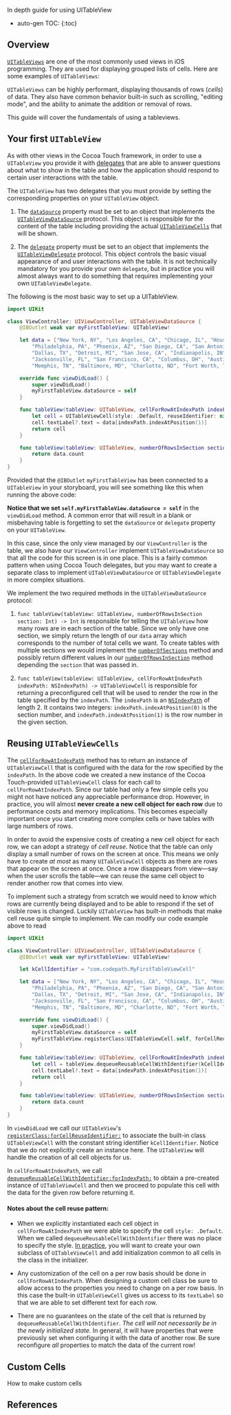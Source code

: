 In depth guide for using UITableView

* auto-gen TOC:
{:toc}

## Overview

[`UITableViews`][uitableview] are one of the most commonly used views in iOS
programming.  They are used for displaying grouped lists of cells.  Here are
some examples of `UITableViews`:

<!--- TODO: Add some sample images of UITableViews -->

`UITableViews` can be highly performant, displaying thousands of rows (*cells*) of
data. They also have common behavior built-in such as scrolling, "editing mode", and
the ability to animate the addition or removal of rows.

This guide will cover the fundamentals of using a tableviews.

[uitableview]: https://developer.apple.com/library/ios/documentation/UIKit/Reference/UITableView_Class/index.html

## Your first `UITableView`

As with other views in the Cocoa Touch framework, in order to use a
`UITableView` you provide it with [delegates][delegatepattern] that are able to answer questions
about what to show in the table and how the application should respond to
certain user interactions with the table.

The `UITableView` has two delegates that you must provide by setting the
corresponding properties on your `UITableView` object.

1. The [`dataSource`][datasource] property must be set to an object that
implements the [`UITableViewDataSource`][uitableviewdatasource] protocol.
This object is responsible for the content of the table including providing the
actual [`UITableViewCells`][uitableviewcell] that will be shown.

2. The [`delegate`][delegate] property must be set to an object that implements
the [`UITableViewDelegate`][uitableviewdelegate] protocol.  This object
controls the basic visual appearance of and user interactions with the table.
It is not technically mandatory for you provide your own `delegate`, but in
practice you will almost always want to do something that requires implementing
your own `UITableViewDelegate`.

[delegatepattern]: http://en.wikipedia.org/wiki/Delegation_pattern
[datasource]: https://developer.apple.com/library/ios/documentation/UIKit/Reference/UITableView_Class/index.html#//apple_ref/occ/instp/UITableView/dataSource
[uitableviewdatasource]: https://developer.apple.com/library/ios/documentation/UIKit/Reference/UITableViewDataSource_Protocol/index.html
[uitableviewcell]: https://developer.apple.com/library/ios/documentation/UIKit/Reference/UITableViewCell_Class/
[delegate]: https://developer.apple.com/library/ios/documentation/UIKit/Reference/UITableView_Class/index.html#//apple_ref/occ/instp/UITableView/delegate
[uitableviewdelegate]: https://developer.apple.com/library/ios/documentation/UIKit/Reference/UITableViewDelegate_Protocol/index.html

The following is the most basic way to set up a UITableView.

```swift
import UIKit

class ViewController: UIViewController, UITableViewDataSource {
    @IBOutlet weak var myFirstTableView: UITableView!

    let data = ["New York, NY", "Los Angeles, CA", "Chicago, IL", "Houston, TX",
        "Philadelphia, PA", "Phoenix, AZ", "San Diego, CA", "San Antonio, TX",
        "Dallas, TX", "Detroit, MI", "San Jose, CA", "Indianapolis, IN",
        "Jacksonville, FL", "San Francisco, CA", "Columbus, OH", "Austin, TX",
        "Memphis, TN", "Baltimore, MD", "Charlotte, ND", "Fort Worth, TX"]

    override func viewDidLoad() {
        super.viewDidLoad()
        myFirstTableView.dataSource = self
    }

    func tableView(tableView: UITableView, cellForRowAtIndexPath indexPath: NSIndexPath) -> UITableViewCell {
        let cell = UITableViewCell(style: .Default, reuseIdentifier: nil)
        cell.textLabel?.text = data[indexPath.indexAtPosition(1)]
        return cell
    }

    func tableView(tableView: UITableView, numberOfRowsInSection section: Int) -> Int {
        return data.count
    }
}
```

Provided that the `@IBOutlet` `myFirstTableView` has been connected to a
`UITableView` in your storyboard, you will see something like this when running
the above code:

<!--- TODO: Link to documentation showing how to connect to IBOutlets -->
<!--- TODO: attach screenshot here -->

__Notice that we set `self.myFirstTableView.dataSource = self`__ in the
`viewDidLoad` method.  A common error that will result in a blank or misbehaving
table is forgetting to set the `dataSource` or `delegate` property on your
`UITableView`.

In this case, since the only view managed by our `ViewController` is the table, we
also have our `ViewController` implement `UITableViewDataSource` so that all the
code for this screen is in one place.  This is a fairly common pattern when
using Cocoa Touch delegates, but you may want to create a separate class to
implement `UITableViewDataSource` or `UITableViewDelegate` in more complex
situations.

We implement the two required methods in the `UITableViewDataSource` protocol:

1. `func tableView(tableView: UITableView, numberOfRowsInSection section: Int) -> Int`
is responsible for telling the `UITableView` how many rows are in each section
of the table.  Since we only have one section, we simply return the length of
our `data` array which corresponds to the number of total cells we want.  To
create tables with multiple sections we would implement the
[`numberOfSections`][numberofsections] method and possibly return different
values in our [`numberOfRowsInSection`][numberofrowsinsection] method depending
the `section` that was passed in.

2. `func tableView(tableView: UITableView, cellForRowAtIndexPath indexPath: NSIndexPath) -> UITableViewCell`
is responsible for returning a preconfigured cell that will be used to render
the row in the table specified by the `indexPath`.   The `indexPath` is an
[`NSIndexPath`][nsindexpath] of length 2.  It contains two integers:
`indexPath.indexAtPosition(0)` is the section number, and
`indexPath.indexAtPosition(1)` is the row number in the given section.

[numberofsections]: https://developer.apple.com/library/ios/documentation/UIKit/Reference/UITableView_Class/index.html#//apple_ref/occ/instm/UITableView/numberOfSections
[numberofrowsinsection]: https://developer.apple.com/library/ios/documentation/UIKit/Reference/UITableView_Class/index.html#//apple_ref/occ/instm/UITableView/numberOfRowsInSection:
[nsindexpath]: https://developer.apple.com/library/ios/documentation/Cocoa/Reference/Foundation/Classes/NSIndexPath_Class/index.html

## Reusing `UITableViewCells`

The [`cellForRowAtIndexPath`][cellforrowatindexpath] method has to return an
instance of `UITableViewCell` that is configured with the data for the row
specified by the `indexPath`.  In the above code we created a new instance of
the Cocoa Touch-provided `UITableViewCell` class for each call to
`cellForRowAtIndexPath`.  Since our table had only a few simple cells you might
not have noticed any appreciable performance drop.  However, in practice, you
will almost __never create a new cell object for each row__ due to performance
costs and memory implications.  This becomes especially important once you start
creating more complex cells or have tables with large numbers of rows.

In order to avoid the expensive costs of creating a new cell object for each
row, we can adopt a strategy of *cell reuse*.  Notice that the table can only
display a small number of rows on the screen at once.  This means we only have
to create *at most* as many `UITableViewCell` objects as there are rows that
appear on the screen at once.  Once a row disappears from view&mdash;say when
the user scrolls the table&mdash;we can reuse the same cell object to render
another row that comes into view.

To implement such a strategy from scratch we would need to know which rows are
currently being displayed and to be able to respond if the set of visible rows
is changed.  Luckily `UITableView` has built-in methods that make cell reuse
quite simple to implement.  We can modify our code example above to read

[cellforrowatindexpath]: https://developer.apple.com/library/ios/documentation/UIKit/Reference/UITableViewDataSource_Protocol/index.html#//apple_ref/occ/intfm/UITableViewDataSource/tableView:cellForRowAtIndexPath:

```swift
import UIKit

class ViewController: UIViewController, UITableViewDataSource {
    @IBOutlet weak var myFirstTableView: UITableView!

    let kCellIdentifier = "com.codepath.MyFirstTableViewCell"

    let data = ["New York, NY", "Los Angeles, CA", "Chicago, IL", "Houston, TX",
        "Philadelphia, PA", "Phoenix, AZ", "San Diego, CA", "San Antonio, TX",
        "Dallas, TX", "Detroit, MI", "San Jose, CA", "Indianapolis, IN",
        "Jacksonville, FL", "San Francisco, CA", "Columbus, OH", "Austin, TX",
        "Memphis, TN", "Baltimore, MD", "Charlotte, ND", "Fort Worth, TX"]

    override func viewDidLoad() {
        super.viewDidLoad()
        myFirstTableView.dataSource = self
        myFirstTableView.registerClass(UITableViewCell.self, forCellReuseIdentifier: kCellIdentifier)
    }

    func tableView(tableView: UITableView, cellForRowAtIndexPath indexPath: NSIndexPath) -> UITableViewCell {
        let cell = tableView.dequeueReusableCellWithIdentifier(kCellIdentifier, forIndexPath: indexPath) as UITableViewCell
        cell.textLabel?.text = data[indexPath.indexAtPosition(1)]
        return cell
    }

    func tableView(tableView: UITableView, numberOfRowsInSection section: Int) -> Int {
        return data.count
    }
}
```

In `viewDidLoad` we call our `UITableView`'s
[`registerClass:forCellReuseIdentifier:`][registerclass] to associate the
built-in class `UITableViewCell` with the constant string identifier
`kCellIdentifier`.  Notice that we do not explicitly create an instance here.
The `UITableView` will handle the creation of all cell objects for us.

In `cellForRowAtIndexPath`, we call
[`dequeueReusableCellWithIdentifier:forIndexPath:`][dequeuecell] to obtain a
pre-created instance of `UITableViewCell` and then we proceed to populate this
cell with the data for the given row before returning it.

[registerclass]: https://developer.apple.com/library/ios/documentation/UIKit/Reference/UITableView_Class/index.html#//apple_ref/occ/instm/UITableView/registerClass:forCellReuseIdentifier:
[dequeuecell]: https://developer.apple.com/library/ios/documentation/UIKit/Reference/UITableView_Class/index.html#//apple_ref/occ/instm/UITableView/dequeueReusableCellWithIdentifier:forIndexPath:

#### Notes about the cell reuse pattern:

* When we explicitly instantiated each cell object in `cellForRowAtIndexPath` we
  were able to specify the cell `style: .Default`.  When we called
`dequeueReusableCellWithIdentifier` there was no place to specify the style.
[In practice][cellstyle], you will want to create your own subclass of
`UITableViewCell` and add initialization common to all cells in the class in
the initializer.

* Any customization of the cell on a per row basis should be done in
`cellForRowAtIndexPath`.  When designing a custom cell class be sure to allow
access to the properties you need to change on a per row basis.  In this case
the built-in `UITableViewCell` gives us access to its `textLabel` so that we
are able to set different text for each row.

* There are no guarantees on the state of the cell that is returned by
`dequeueReusableCellWithIdentifier`.  *The cell will not necessarily be in the
newly initialized state.*  In general, it will have properties that were
previously set when configuring it with the data of another row.  Be sure
reconfigure *all* properties to match the data of the current row!


[cellstyle]: http://stackoverflow.com/questions/13174972/setting-style-of-uitableviewcell-when-using-ios-6-uitableview-dequeuereusablecel
## Custom Cells

How to make custom cells

## References

